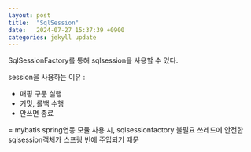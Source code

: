 ```yaml
---
layout: post
title:  "SqlSession"
date:   2024-07-27 15:37:39 +0900
categories: jekyll update
---
```


SqlSessionFactory를 통해
sqlsession을 사용할 수 있다.

session을 사용하는 이유 :
- 매핑 구문 실행
- 커밋, 롤백 수행
- 안쓰면 종료

= mybatis spring연동 모듈 사용 시, sqlsessionfactory 불필요
쓰레드에 안전한 sqlsession객체가 스프링 빈에 주입되기 때문


